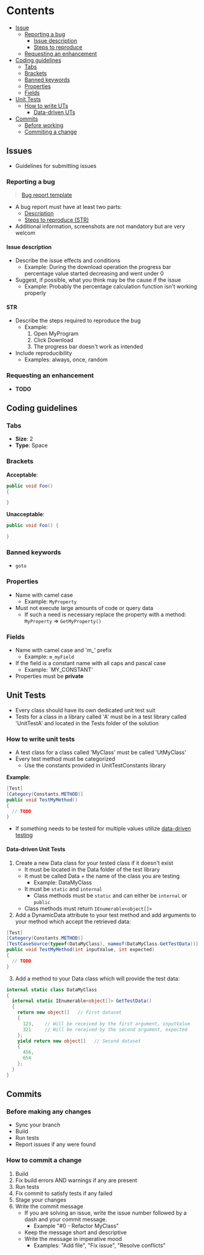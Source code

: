 # Contents
- [Issue](#issues)
    - [Reporting a bug](#reporting-a-bug)
        - [Issue description](#issue-description)
        - [Steps to reproduce](#str)
    - [Requesting an enhancement](#requesting-an-enhancement)
- [Coding guidelines](#coding-guidelines)
    - [Tabs](#tabs)
    - [Brackets](#brackets)
    - [Banned keywords](#banned-keywords)
    - [Properties](#properties)
    - [Fields](#fields)
- [Unit Tests](#unit-tests)
    - [How to write UTs](#how-to-write-unit-tests)
        - [Data-driven UTs](#data-driven-unit-tests)
- [Commits](#commits)
    - [Before working](#before-making-any-changes)
    - [Commiting a change](#how-to-commit-a-change)

## Issues
- Guidelines for submitting issues

### Reporting a bug
> [Bug report template](https://gitlab.com/hailstorm75/Common/snippets/1781777)  

- A bug report must have at least two parts:
    - [Description](#issue-description)
    - [Steps to reproduce (STR)](#str)
- Additional information, screenshots are not mandatory but are very welcom

#### Issue description
- Describe the issue effects and conditions
    - Example: During the download operation the progress bar percentage value started decreasing and went under 0
- Suggest, if possible, what you think may be the cause if the issue
    - Example: Probably the percentage calculation function isn't working properly

#### STR
- Describe the steps required to reproduce the bug
    - Example:
        1. Open MyProgram
        2. Click Download
        3. The progress bar doesn't work as intended
- Include reproducibility
    - Examples: always, once, random

### Requesting an enhancement
- **TODO**

## Coding guidelines
### Tabs
- **Size**: 2
- **Type**: Space
### Brackets

**Acceptable**:

```csharp
public void Foo()
{

}
```

**Unacceptable**:

```csharp
public void Foo() {

}
```

### Banned keywords
- `goto`
    
### Properties
- Name with camel case
    - Example: `MyProperty`
- Must not execute large amounts of code or query data
    - If such a need is necessary replace the property with a method: `MyProperty` => `GetMyProperty()`

### Fields
- Name with camel case and 'm_' prefix
    - Example: `m_myField`
- If the field is a constant name with all caps and pascal case
    - Example: `MY_CONSTANT'
- Properties must be **private**

## Unit Tests
- Every class should have its own dedicated unit test suit
- Tests for a class in a library called 'A' must be in a test library called 'UnitTestA' and located in the Tests folder of the solution

### How to write unit tests
- A test class for a class called 'MyClass' must be called 'UtMyClass'
- Every test method must be categorized
    - Use the constants provided in UnitTestConstants library

**Example**:
```csharp
[Test]
[Category(Constants.METHOD)]
public void TestMyMethod()
{
  // TODO
}
```
- If something needs to be tested for multiple values utilize [data-driven testing](#data-driven-unit-tests)

#### Data-driven Unit Tests
1. Create a new Data class for your tested class if it doesn't exist
    - It must be located in the Data folder of the test library
    - It must be called Data + the name of the class you are testing
        - Example: DataMyClass
    - It must be `static` and `internal`
		- Class methods must be `static` and can either be `internal` or `public`
    - Class methods must return `IEnumerable<object[]>`
2. Add a DynamicData attribute to your test method and add arguments to your method which accept the retrieved data:
```csharp
[Test]
[Category(Constants.METHOD)]
[TestCaseSource(typeof(DataMyClass), nameof(DataMyClass.GetTestData))]
public void TestMyMethod(int inputValue, int expected)
{
  // TODO
}
```
3. Add a method to your Data class which will provide the test data:
```csharp
internal static class DataMyClass
{
  internal static IEnumerable<object[]> GetTestData()
  {
    return new object[]   // First dataset
    {
      123,    // Will be received by the first argument, inputValue
      321     // Will be received by the second argument, expected
    };
    yield return new object[]   // Second dataset
    {
      456,
      654
    };
  }
}
```

## Commits
### Before making any changes
- Sync your branch
- Build
- Run tests
- Report issues if any were found

### How to commit a change
1. Build
2. Fix build errors AND warnings if any are present
3. Run tests
4. Fix commit to satisfy tests if any failed
5. Stage your changes
6. Write the commit message
    - If you are solving an issue, write the issue number followed by a dash and your commit message.
        - Example "#0 - Refactor MyClass"
    - Keep the message short and descriptive
    - Write the message in imperative mood
        - Examples: "Add file", "Fix issue", "Resolve conflicts"
    
